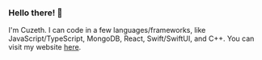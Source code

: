 ### Hello there! 👋
I'm Cuzeth. I can code in a few languages/frameworks, like JavaScript/TypeScript, MongoDB, React, Swift/SwiftUI, and C++.
You can visit my website [here](https://cuzeth.com/).

<!--
**Cuzeth/Cuzeth** is a ✨ _special_ ✨ repository because its `README.md` (this file) appears on your GitHub profile.

Here are some ideas to get you started:

- 🔭 I’m currently working on ...
- 🌱 I’m currently learning ...
- 👯 I’m looking to collaborate on ...
- 🤔 I’m looking for help with ...
- 💬 Ask me about ...
- 📫 How to reach me: ...
- 😄 Pronouns: ...
- ⚡ Fun fact: ...
-->
